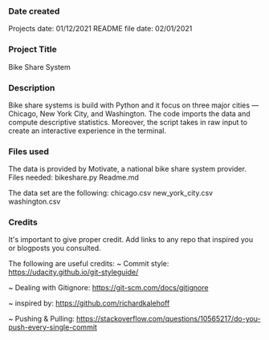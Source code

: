 ### Date created
Projects date: 01/12/2021
README file date: 02/01/2021

### Project Title
Bike Share System

### Description
Bike share systems is build with Python and it focus on three major cities — Chicago, New York City, and Washington. The code imports the data and compute descriptive statistics. Moreover, the script takes in raw input to create an interactive experience in the terminal.

### Files used
The data is provided by Motivate, a national bike share system provider.
Files needed:
bikeshare.py
Readme.md

The data set are the following:
chicago.csv
new_york_city.csv
washington.csv


### Credits
It's important to give proper credit. Add links to any repo that inspired you or blogposts you consulted.

The following are useful credits:
~ Commit style: https://udacity.github.io/git-styleguide/

~ Dealing with Gitignore: https://git-scm.com/docs/gitignore

~ inspired by: https://github.com/richardkalehoff

~ Pushing & Pulling: https://stackoverflow.com/questions/10565217/do-you-push-every-single-commit
